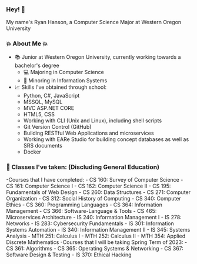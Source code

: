### Hey! 👋

<!--
**RyanxHanson/RyanxHanson** is a ✨ _special_ ✨ repository because its `README.md` (this file) appears on your GitHub profile.

Here are some ideas to get you started:

- 🔭 I’m currently working on ...
- 🌱 I’m currently learning ...
- 👯 I’m looking to collaborate on ...
- 🤔 I’m looking for help with ...
- 💬 Ask me about ...
- 📫 How to reach me: ...
- 😄 Pronouns: ...
- ⚡ Fun fact: ...
-->

My name's Ryan Hanson, a Computer Science Major at Western Oregon University
### 💥 About Me 💥
- 📚 Junior at Western Oregon University, currently working towards a bachelor's degree
    - 💻 Majoring in Computer Science
    - 💾 Minoring in Information Systems
- 📈 Skills I've obtained through school:
    - Python, C#, JavaScript
    - MSSQL, MySQL
    - MVC ASP.NET CORE
    - HTML5, CSS
    - Working with CLI (Unix and Linux), including shell scripts
    - Git Version Control (GitHub)
    - Building RESTful Web Applications and microservices
    - Working with EARe Studio for building concept databases as well as SRS documents
    - Docker 
### 📝 Classes I've taken: (Discluding General Education)
-Courses that I have completed:
    - CS 160: Survey of Computer Science
    - CS 161: Computer Science I
    - CS 162: Computer Science II
    - CS 195: Fundamentals of Web Design
    - CS 260: Data Structures
    - CS 271: Computer Organization
    - CS 312: Social History of Computing
    - CS 340: Computer Ethics
    - CS 360: Programming Languages
    - CS 364: Information Management
    - CS 366: Software-Language & Tools
    - CS 465: Microservices Architecture
    - IS 240: Information Management I
    - IS 278: Networks
    - IS 283: Cybersecurity Fundamentals
    - IS 301: Information Systems Automation
    - IS 340: Information Management II
    - IS 345: Systems Analysis
    - MTH 251: Calculus I
    - MTH 252: Calculus II
    - MTH 354: Applied Discrete Mathematics
-Courses that I will be taking Spring Term of 2023:
    - CS 361: Algorithms
    - CS 365: Operating Systems & Networking
    - CS 367: Software Design & Testing
    - IS 370: Ethical Hacking